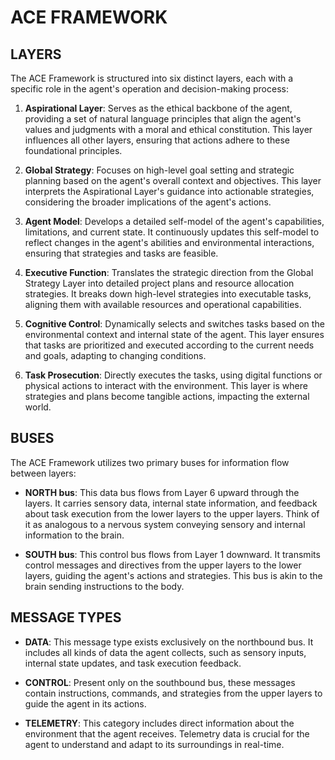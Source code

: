 # ACE FRAMEWORK

## LAYERS

The ACE Framework is structured into six distinct layers, each with a specific role in the agent's operation and decision-making process:

1. **Aspirational Layer**: Serves as the ethical backbone of the agent, providing a set of natural language principles that align the agent's values and judgments with a moral and ethical constitution. This layer influences all other layers, ensuring that actions adhere to these foundational principles.

2. **Global Strategy**: Focuses on high-level goal setting and strategic planning based on the agent's overall context and objectives. This layer interprets the Aspirational Layer's guidance into actionable strategies, considering the broader implications of the agent's actions.

3. **Agent Model**: Develops a detailed self-model of the agent's capabilities, limitations, and current state. It continuously updates this self-model to reflect changes in the agent's abilities and environmental interactions, ensuring that strategies and tasks are feasible.

4. **Executive Function**: Translates the strategic direction from the Global Strategy Layer into detailed project plans and resource allocation strategies. It breaks down high-level strategies into executable tasks, aligning them with available resources and operational capabilities.

5. **Cognitive Control**: Dynamically selects and switches tasks based on the environmental context and internal state of the agent. This layer ensures that tasks are prioritized and executed according to the current needs and goals, adapting to changing conditions.

6. **Task Prosecution**: Directly executes the tasks, using digital functions or physical actions to interact with the environment. This layer is where strategies and plans become tangible actions, impacting the external world.

## BUSES

The ACE Framework utilizes two primary buses for information flow between layers:

- **NORTH bus**: This data bus flows from Layer 6 upward through the layers. It carries sensory data, internal state information, and feedback about task execution from the lower layers to the upper layers. Think of it as analogous to a nervous system conveying sensory and internal information to the brain.

- **SOUTH bus**: This control bus flows from Layer 1 downward. It transmits control messages and directives from the upper layers to the lower layers, guiding the agent's actions and strategies. This bus is akin to the brain sending instructions to the body.

## MESSAGE TYPES

- **DATA**: This message type exists exclusively on the northbound bus. It includes all kinds of data the agent collects, such as sensory inputs, internal state updates, and task execution feedback.

- **CONTROL**: Present only on the southbound bus, these messages contain instructions, commands, and strategies from the upper layers to guide the agent in its actions.

- **TELEMETRY**: This category includes direct information about the environment that the agent receives. Telemetry data is crucial for the agent to understand and adapt to its surroundings in real-time.
